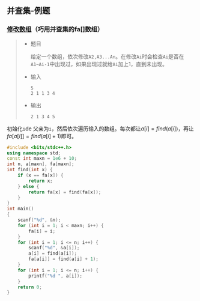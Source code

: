 ## 并查集-例题

### [修改数组](http://oj.ecustacm.cn/problem.php?id=1459)（巧用并查集的fa[]数组）

> - 题目
>
>   给定一个数组，依次修改`A2,A3...An`。在修改`Ai`时会检查`Ai`是否在`A1~Ai-1`中出现过，如果出现过就给`Ai`加上1，直到未出现。
>
> - 输入
>
>   ```
>   5
>   2 1 1 3 4
>   ```
>
> - 输出
>
>   ```
>   2 1 3 4 5
>   ```

初始化`i`de 父亲为`i`，然后依次遍历输入的数组。每次都让$a[i]=find(a[i])$，再让$fa[a[i]]=find(a[i]+1)$即可。

```c++
#include <bits/stdc++.h>
using namespace std;
const int maxn = 1e6 + 10;
int n, a[maxn], fa[maxn];
int find(int x) {
	if (x == fa[x]) {
		return x;
	} else {
		return fa[x] = find(fa[x]);
	}
}
int main()
{
	scanf("%d", &n);
	for (int i = 1; i < maxn; i++) {
		fa[i] = i;
	}
	for (int i = 1; i <= n; i++) {
		scanf("%d", &a[i]);
		a[i] = find(a[i]);
		fa[a[i]] = find(a[i] + 1);
	}
	for (int i = 1; i <= n; i++) {
		printf("%d ", a[i]);
	}
	return 0;
}
```

